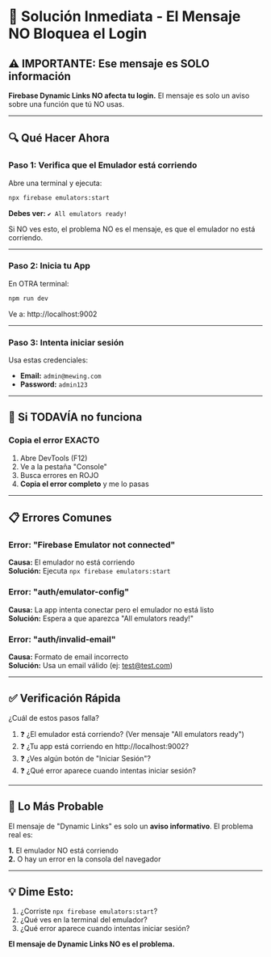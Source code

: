 # 🚨 Solución Inmediata - El Mensaje NO Bloquea el Login

## ⚠️ IMPORTANTE: Ese mensaje es SOLO información

**Firebase Dynamic Links NO afecta tu login.** El mensaje es solo un aviso sobre una función que tú NO usas.

---

## 🔍 Qué Hacer Ahora

### Paso 1: Verifica que el Emulador está corriendo

Abre una terminal y ejecuta:
```bash
npx firebase emulators:start
```

**Debes ver:** `✔ All emulators ready!`

Si NO ves esto, el problema NO es el mensaje, es que el emulador no está corriendo.

---

### Paso 2: Inicia tu App

En OTRA terminal:
```bash
npm run dev
```

Ve a: http://localhost:9002

---

### Paso 3: Intenta iniciar sesión

Usa estas credenciales:
- **Email:** `admin@mewing.com`
- **Password:** `admin123`

---

## 🚨 Si TODAVÍA no funciona

### Copia el error EXACTO

1. Abre DevTools (F12)
2. Ve a la pestaña "Console"
3. Busca errores en ROJO
4. **Copia el error completo** y me lo pasas

---

## 📋 Errores Comunes

### Error: "Firebase Emulator not connected"
**Causa:** El emulador no está corriendo  
**Solución:** Ejecuta `npx firebase emulators:start`

### Error: "auth/emulator-config" 
**Causa:** La app intenta conectar pero el emulador no está listo  
**Solución:** Espera a que aparezca "All emulators ready!"

### Error: "auth/invalid-email"
**Causa:** Formato de email incorrecto  
**Solución:** Usa un email válido (ej: test@test.com)

---

## ✅ Verificación Rápida

¿Cuál de estos pasos falla?

1. ❓ ¿El emulador está corriendo? (Ver mensaje "All emulators ready")
2. ❓ ¿Tu app está corriendo en http://localhost:9002?
3. ❓ ¿Ves algún botón de "Iniciar Sesión"?
4. ❓ ¿Qué error aparece cuando intentas iniciar sesión?

---

## 🎯 Lo Más Probable

El mensaje de "Dynamic Links" es solo un **aviso informativo**. El problema real es:

**1.** El emulador NO está corriendo  
**2.** O hay un error en la consola del navegador

---

## 💡 Dime Esto:

1. ¿Corriste `npx firebase emulators:start`?
2. ¿Qué ves en la terminal del emulador?
3. ¿Qué error aparece cuando intentas iniciar sesión?

**El mensaje de Dynamic Links NO es el problema.**


